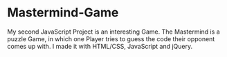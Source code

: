 # Mastermind-Game
My second JavaScript Project is an interesting Game. The Mastermind is a puzzle Game, in which one Player tries to guess the code their opponent comes up with. I made it with HTML/CSS, JavaScript and jQuery.
